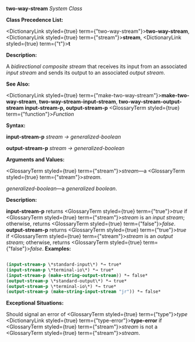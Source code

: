 **two-way-stream** *System Class* 



**Class Precedence List:** 



<DictionaryLink styled={true} term={"two-way-stream"}><b>two-way-stream</b></DictionaryLink>, <DictionaryLink styled={true} term={"stream"}><b>stream</b></DictionaryLink>, <DictionaryLink styled={true} term={"t"}><b>t</b></DictionaryLink> 



**Description:** 



A *bidirectional composite stream* that receives its input from an associated *input stream* and sends its output to an associated *output stream*. 



**See Also:** 



<DictionaryLink styled={true} term={"make-two-way-stream"}><b>make-two-way-stream</b></DictionaryLink>, **two-way-stream-input-stream**, **two-way-stream-output-stream input-stream-p, output-stream-p** <GlossaryTerm styled={true} term={"function"}><i>Function</i></GlossaryTerm> 



**Syntax:** 



**input-stream-p** *stream → generalized-boolean* 



**output-stream-p** *stream → generalized-boolean* 



**Arguments and Values:** 



<GlossaryTerm styled={true} term={"stream"}><i>stream</i></GlossaryTerm>—a <GlossaryTerm styled={true} term={"stream"}><i>stream</i></GlossaryTerm>. 



*generalized-boolean*—a *generalized boolean*. 



**Description:** 



**input-stream-p** returns <GlossaryTerm styled={true} term={"true"}><i>true</i></GlossaryTerm> if <GlossaryTerm styled={true} term={"stream"}><i>stream</i></GlossaryTerm> is an *input stream*; otherwise, returns <GlossaryTerm styled={true} term={"false"}><i>false</i></GlossaryTerm>. **output-stream-p** returns <GlossaryTerm styled={true} term={"true"}><i>true</i></GlossaryTerm> if <GlossaryTerm styled={true} term={"stream"}><i>stream</i></GlossaryTerm> is an *output stream*; otherwise, returns <GlossaryTerm styled={true} term={"false"}><i>false</i></GlossaryTerm>. **Examples:**
```lisp

(input-stream-p \*standard-input\*) *→ true* 
(input-stream-p \*terminal-io\*) *→ true* 
(input-stream-p (make-string-output-stream)) *→ false* 
(output-stream-p \*standard-output\*) *→ true* 
(output-stream-p \*terminal-io\*) *→ true* 
(output-stream-p (make-string-input-stream "jr")) *→ false* 

```
**Exceptional Situations:** 



Should signal an error of <GlossaryTerm styled={true} term={"type"}><i>type</i></GlossaryTerm> <DictionaryLink styled={true} term={"type-error"}><b>type-error</b></DictionaryLink> if <GlossaryTerm styled={true} term={"stream"}><i>stream</i></GlossaryTerm> is not a <GlossaryTerm styled={true} term={"stream"}><i>stream</i></GlossaryTerm>. 







 



 



